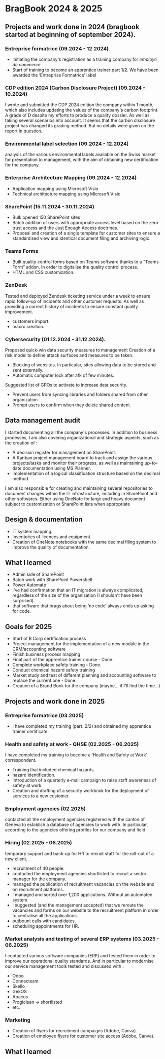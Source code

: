 # BragBook 2024 & 2025


## Projects and work done in 2024 (bragbook started at beginning of september 2024).


### Entreprise formatrice (09.2024 - 12.2024)
- Initiating the company's registration as a training company for *employé de commerce*
- Start of training to become an apprentice trainer part 1/2.
We have been awarded the ‘Entreprise Formatrice’ label

### CDP edition 2024 (Carbon Disclosure Project) (09.2024 - 10.2024)
I wrote and submitted the CDP 2024 edition the company within 1 month, which also includes updating the values of the company's carbon footprint.
A grade of D despite my efforts to produce a quality dossier. As well as taking several scenarios into account. It seems that the carbon disclosure project has changed its grading method. But no details were given on the report in question.

### Environmental label selection (09.2024 - 12.2024)
analysis of the various environmental labels available on the Swiss market for presentation to management, with the aim of obtaining new certification for the company.

### Enterprise Architecture Mapping (09.2024 - 12.2024)
- Application mapping using Microsoft Visio
- Technical architecture mapping using Microsoft Visio

### SharePoint (15.11.2024 - 30.11.2024)
- Bulk opened 150 SharePoint sites
- Batch addition of users with appropriate access level based on the zero trust access and the Just Enough Access doctrines.
- Proposal and creation of a single template for customer sites to ensure a standardised view and identical document filing and archiving logic.

### Teams Forms
- Built quality control forms based on Teams software thanks to a “Teams Form” addon. In order to digitalise the quality control process.
- HTML and CSS customization.

### ZenDesk
Tested and deployed Zendesk ticketing service under a week to ensure rapid follow-up of incidents and other customer requests. As well as providing a correct history of incidents to ensure constant quality improvement.
- customers import.
- macro creation.

### Cybersecurity (01.12.2024 - 31.12.2024).
Proposed quick-win data security measures to management
Creation of a risk model to define attack surfaces and measures to be taken.
- Blocking of websites. In particular, sites allowing data to be stored and sent externally.
- Automatic computer lock after afk of few minutes.

Suggested list of GPOs to activate to increase data security.
- Prevent users from syncing libraries and folders shared from other organization
- Prompt users to confirm when they delete shared content
 

## Data management audit

I started documenting all the company's processes. In addition to business processes, I am also covering organizational and strategic aspects, such as the creation of :
- A decision register for management on SharePoint.
- A Kanban project management board to track and assign the various projects/tasks and monitor their progress, as well as maintaining up-to-date documentation using MS Planner.
- Implementation of a logical classification structure based on the decimal method.

I am also responsible for creating and maintaining several repositories to document changes within the IT infrastructure, including in SharePoint and other softwares.
Either using OneNote for large and heavy document subject to customization or SharePoint lists when appropriate

## Design & documentation
- IT system mapping.
- Inventories of licences and equipment.
- Creation of OneNote notebooks with the same decimal filing system to improve the quality of documentation.

## What I learned
- Admin side of SharePoint
- Batch work with SharePoint Powershell
- Power Automate
- I've had confirmation that an IT migration is always complicated, regardless of the size of the organisation (I shouldn't have been surprised).
- that software that brags about being ‘no code’ always ends up asking for code.


## Goals for 2025

- Start of B Corp certification process
- Project management for the implementation of a new module in the CRM/accounting software
- Finish business process mapping
- Final part of the apprentice trainer course - Done.
- Complete workplace safety training - Done.
- Conduct chemical hazard safety training
- Market study and test of different planning and accounting software to replace the current one - Done.
- Creation of a Brand Book for the company (maybe... if I'll find the time...)

<!-- If it’s getting towards the end of the year, maybe start writing down what
you think your goals for next year might be. -->


## Projects and work done in 2025


### Entreprise formatrice (03.2025)
- I have completed my training (part. 2/2) and obtained my apprentice trainer certificate.

### Health and safety at work - QHSE (02.2025 - 06.2025)
I have completed my training to become a ‘Health and Safety at Work’ correspondent.
- Training that included chemical hazards.
- hazard identification.
- Introduction of a quarterly e-mail campaign to raise staff awareness of safety at work.
- Creation and drafting of a security workbook for the deployment of services to a new customer.

### Employment agencies (02.2025)
contacted all the employment agencies registered with the canton of Geneva to establish a database of agencies to work with. In particular, according to the agencies offering profiles for our company and field.


### Hiring (02.2025 - 06.2025)
temporary support and back-up for HR to recruit staff for the roll-out of a new client.
- recruitment of 40 people.
- contacted the employment agencies shortlisted to recruit a sector manager for the company.
- managed the publication of recruitment vacancies on the website and on recruitment platforms.
- I managed and sorted over 1,200 applications. Without an automated system.
- I suggested (and the management accepted) that we reroute the vacancies and forms on our website to the recruitment platform in order to centralise all the applications.
- outbount calls with candidates.
- scheduling appointments for HR.


### Market analysis and testing of several ERP systems (03.2025 - 06.2025)
I contacted various software companies (ERP) and tested them in order to improve our operational quality standards. And in particular to modernise our service management tools
tested and discussed with :
- Odoo
- Connecteam
- Skello
- GekOS
- Abacus
- Progiclean -> shortlisted
- etc.

### Marketing
- Creation of flyers for recruitment campaigns (Adobe, Canva).
- Creation of employee flyers for customer site access (Adobe, Canva).
<!-- For each one, go through:

- What your contributions were (did you come up with the design? Which
components did you build? Was there some useful insight like “wait, we can cut
scope and do what we want by doing way less work” that you came up with?)
- The impact of the project – who was it for? Are there numbers you can attach
to it? (saved X dollars? shipped new feature that has helped sell Y big deals?
Improved performance by X%? Used by X internal users every day?). Did it support
some important non-numeric company goal (required to pass an audit? helped
retain an important user?)

Remember: don’t forget to explain what the results of you work actually were!
It’s often important to go back a few months later and fill in what actually
happened after you launched the project. -->


  


<!-- Examples of things in this category:

- Helping others in an area you’re an expert in (like “other engineers regularly
ask me for one-off help solving weird bugs in their CSS” or “quoting from the C
standard at just the right moment”)

- Helping new team members get started
- Writing really clear emails/meeting notes
- Foundational code that other people built on top of
- Improving monitoring / dashboards / on call
- Any code review that you spent a particularly long time on / that you think
was especially important
- Important questions you answered (“helped Risha from OTHER_TEAM with a lot of
questions related to Y”)
- Mentoring someone on a project (“gave Ben advice from time to time on leading
his first big project”)
- Giving an internal talk or workshop -->

## What I learned

<!-- Try listing important things you learned or skills you’ve acquired recently
(bonus points if you did a write up on it after)! Some examples of skills you
might be learning or improving:

- How to do performance analysis & make code run faster
- Internals of an important piece of software (like the JVM or Postgres or Linux)
- How to use a library (like React)
- How to use an important tool (like the command line or Firefox dev tools)
- About a specific area of programming (like localization or timezones)
- A new area like product management / UX design / software engineering
- How to write a clear design doc
- A new programming language

It’s really easy to lose track of what skills you’re learning, and usually when
I reflect on this I realize I learned a lot more than I thought and also notice
things that I’m not learning that I wish I was. -->

